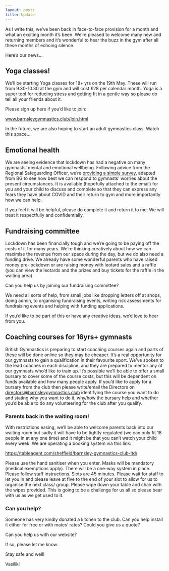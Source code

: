 ```yaml
---
layout: posts
title: Update
---
```

As I write this, we’ve been back in face-to-face provision for a month and what an exciting month it’s been. We’re pleased to welcome many new and returning members and it’s wonderful to hear the buzz in the gym after all these months of echoing silence.

Here’s our news…

## Yoga classes!

We’ll be starting Yoga classes for 18+ yrs on the 19th  May. These will run from 9.30-10.30 at the gym and will cost £28 per calendar month. Yoga is a super tool for reducing stress and getting fit in a gentle way so please do tell all your friends about it.

Please sign up here if you’d like to join:

www.barnsleygymnastics.club/join.html

In the future, we are also hoping to start an adult gymnastics class. Watch this space…

## Emotional health

We are seeing evidence that lockdown has had a negative on many gymnasts’ mental and emotional wellbeing. Following advice from the Regional Safeguarding Officer, we’re [providing a simple survey](https://github.com/barnsleygymnasticsclub/barnsleygymnasticsclub.github.io/files/6765157/Support_form_BGCLtd.pdf), adapted from BG to see how best we can respond to gymnasts’ worries about the present circumstances. It is available (hopefully attached to the email) for you and your child to discuss and complete so that they can express any fears they have about COVID and their return to gym and more importantly how we can help.

If you feel it will be helpful, please do complete it and return it to me. We will treat it respectfully and confidentially.

## Fundraising committee

Lockdown has been financially tough and we’re going to be paying off the costs of it for many years. We’re thinking creatively about how we can maximise the revenue from our space during the day, but we do also need a funding drive. We already have some wonderful parents who have raised money pre-lockdown or are raising money with leotard sales and a raffle (you can view the leotards and the prizes and buy tickets for the raffle in the waiting area).

Can you help us by joining our fundraising committee?

We need all sorts of help, from small jobs like dropping letters off at shops, doing admin, to organising fundraising events, writing risk assessments for fundraising events and helping with funding applications.

If you’d like to be part of this or have any creative ideas, we’d love to hear from you.

## Coaching courses for 16yrs+ gymnasts

British Gymnastics is preparing to start coaching courses again and parts of these will be done online so they may be cheaper. It’s a real opportunity for our gymnasts to gain a qualification in their favourite sport. We’ve spoken to the lead coaches in each discipline, and they are prepared to mentor any of our gymnasts who’d like to train up. It’s possible we’ll be able to offer a small bursary to cover some of the course costs, but this will be dependent on funds available and how many people apply. If you’d like to apply for a bursary from the club then please write/email the Directors on directors@barnsleygymnastics.club identifying the course you want to do and stating why you want to do it, why/how the bursary help and whether you’d be able to do any volunteering for the club after you qualify.

### Parents back in the waiting room!

With restrictions easing, we’ll be able to welcome parents back into our waiting room but sadly it will have to be tightly regulated (we can only fit 18 people in at any one time) and it might be that you can’t watch your child every week. We are operating a booking system via this link:

https://tableagent.com/sheffield/barnsley-gymnastics-club-ltd/

Please use the hand sanitiser when you enter.
Masks will be mandatory (medical exemptions apply).
There will be a one-way system in place. Please follow staff instructions.
Slots are 45 minutes. Please wait for staff to let you in and please leave at five to the end of your slot to allow for us to organise the next class/ group.
Please wipe down your table and chair with the wipes provided.
This is going to be a challenge for us all so please bear with us as we get used to it.

### Can you help?

Someone has very kindly donated a kitchen to the club. Can you help install it either for free or with mates’ rates? Could you give us a quote?

Can you help us with our website?

If so, please let me know.


 

Stay safe and well!

Vasiliki

